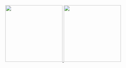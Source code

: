 <div>
   <a href="https://github.com/hiriski">
   <img height="180em" src="https://github-readme-stats.vercel.app/api?username=hiriski&show_icons=true&include_all_commits=true&count_private=true&bg_color=fbfbfb&icon_color=fda105&title_color=3397FF&border_radius=3"/>
   <img height="180em" src="https://github-readme-stats.vercel.app/api/top-langs/?username=hiriski&layout=compact&langs_count=8&bg_color=fbfbfb&border_radius=3&tit"/>
</div>
<div style="display: inline_block"><br>
